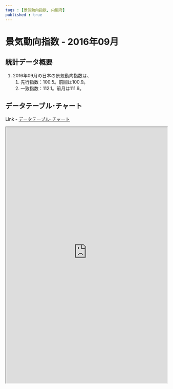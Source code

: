 ```yaml
--- 
tags : [景気動向指数, 内閣府] 
published : true
---
```

# 景気動向指数 - 2016年09月
## 統計データ概要

1. 2016年09月の日本の景気動向指数は、
	1. 先行指数：100.5。前回は100.9。
	1. 一致指数：112.1。前月は111.9。
	
	
## データテーブル･チャート
Link - [データテーブル･チャート](http://knowledgevault.saecanet.com/charts/am-consulting.co.jp-BusinessConditions.html)
<iframe src="http://knowledgevault.saecanet.com/charts/am-consulting.co.jp-BusinessConditions.html" width="100%" height="800px"></iframe>